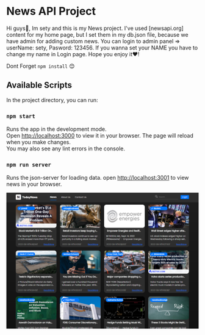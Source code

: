 # News API Project

Hi guys👋,
Im sety and this is my News project. 
I've used [newsapi.org] content for my home page, but I set them in my db.json file, because we have admin for adding custom news.
You can login to admin panel => userName: sety, Pasword: 123456.
If you wanna set your NAME you have to change my name in Login page.
Hope you enjoy it❤️!

Dont Forget  `npm install` 😊

## Available Scripts
In the project directory, you can run:

### `npm start`
Runs the app in the development mode.\
Open [http://localhost:3000](http://localhost:3000) to view it in your browser.
The page will reload when you make changes.\
You may also see any lint errors in the console.

### `npm run server`
Runs the json-server for loading data.
open [http://localhost:3001](http://localhost:3001) to view news in your browser.


![Preview](/src/assets/imagePreview.png?raw=true)
